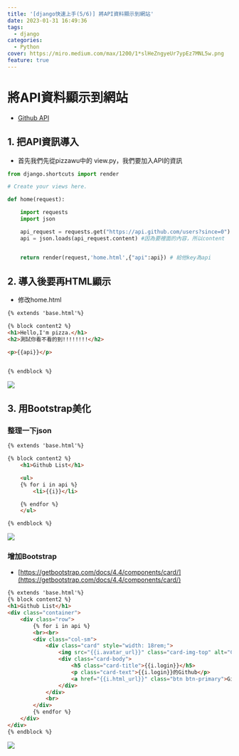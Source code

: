 ```yaml
---
title: '[django快速上手(5/6)] 將API資料顯示到網站'
date: 2023-01-31 16:49:36
tags:
  - django
categories:
  - Python
cover: https://miro.medium.com/max/1200/1*slHeZngyeUr7ypEz7MNL5w.png
feature: true
---
```



# 將API資料顯示到網站

- [Github API](https://api.github.com/users?since=0)

## 1. 把API資訊導入

- 首先我們先從pizzawu中的 view.py，我們要加入API的資訊

```py
from django.shortcuts import render

# Create your views here.

def home(request):

    import requests
    import json

    api_request = requests.get("https://api.github.com/users?since=0")
    api = json.loads(api_request.content) #因為要裡面的內容，所以content


    return render(request,'home.html',{"api":api}) # 給他key為api

```


## 2. 導入後要再HTML顯示

- 修改home.html
```html
{% extends 'base.html'%}

{% block content2 %}
<h1>Hello,I'm pizza.</h1>
<h2>測試你看不看的到!!!!!!!!</h2>

<p>{{api}}</p>


{% endblock %}

```

![](https://images2.imgbox.com/a0/8b/GQ6jawCk_o.png)




## 3. 用Bootstrap美化

### 整理一下json

```html
{% extends 'base.html'%}

{% block content2 %}
    <h1>Github List</h1>

    <ul>
    {% for i in api %}
        <li>{{i}}</li>

    {% endfor %}
    </ul>

{% endblock %}

```


![](https://images2.imgbox.com/58/66/a8MBFAfe_o.png)


### 增加Bootstrap

- [https://getbootstrap.com/docs/4.4/components/card/](https://getbootstrap.com/docs/4.4/components/card/)

```html
{% extends 'base.html'%}
{% block content2 %}
<h1>Github List</h1>
<div class="container">
    <div class="row">
        {% for i in api %}
        <br><br>
        <div class="col-sm">
            <div class="card" style="width: 18rem;">
                <img src="{{i.avatar_url}}" class="card-img-top" alt="Card image cap">
                <div class="card-body">
                    <h5 class="card-title">{{i.login}}</h5>
                    <p class="card-text">{{i.login}}的Github</p>
                    <a href="{{i.html_url}}" class="btn btn-primary">Github</a>
                </div>
            </div>
            <br>
        </div>
        {% endfor %}
    </div>
</div>
{% endblock %}
```

![](https://images2.imgbox.com/62/77/lD7AgzbQ_o.png)


















<!--stackedit_data:
eyJoaXN0b3J5IjpbLTE3ODMwNjYxNjhdfQ==
-->